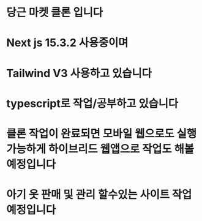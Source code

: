 # 당근 마켓 클론 입니다

#

# Next js 15.3.2 사용중이며

# Tailwind V3 사용하고 있습니다

# typescript로 작업/공부하고 있습니다

# 클론 작업이 완료되면 모바일 웹으로도 실행 가능하게 하이브리드 웹앱으로 작업도 해볼 예정입니다

# 아기 옷 판매 및 관리 할수있는 사이트 작업 예정입니다
